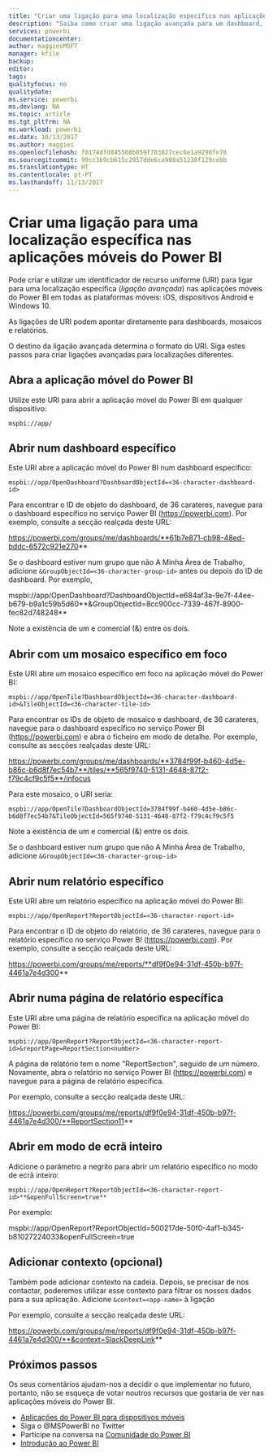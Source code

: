 ```yaml
---
title: "Criar uma ligação para uma localização específica nas aplicações móveis do Power BI"
description: "Saiba como criar uma ligação avançada para um dashboard, mosaico ou relatório específico na aplicação móvel do Power BI com um identificador de recurso uniforme (URI)."
services: powerbi
documentationcenter: 
author: maggiesMSFT
manager: kfile
backup: 
editor: 
tags: 
qualityfocus: no
qualitydate: 
ms.service: powerbi
ms.devlang: NA
ms.topic: article
ms.tgt_pltfrm: NA
ms.workload: powerbi
ms.date: 10/13/2017
ms.author: maggies
ms.openlocfilehash: f0174dfd845508b859f703827cec6e1a9290fe78
ms.sourcegitcommit: 99cc3b9cb615c2957dde6ca908a51238f129cebb
ms.translationtype: HT
ms.contentlocale: pt-PT
ms.lasthandoff: 11/13/2017
---
```

# <a name="create-a-link-to-a-specific-location-in-the-power-bi-mobile-apps"></a>Criar uma ligação para uma localização específica nas aplicações móveis do Power BI
Pode criar e utilizar um identificador de recurso uniforme (URI) para ligar para uma localização específica (*ligação avançada*) nas aplicações móveis do Power BI em todas as plataformas móveis: iOS, dispositivos Android e Windows 10.

As ligações de URI podem apontar diretamente para dashboards, mosaicos e relatórios.

O destino da ligação avançada determina o formato do URI. Siga estes passos para criar ligações avançadas para localizações diferentes. 

## <a name="open-the-power-bi-mobile-app"></a>Abra a aplicação móvel do Power BI
Utilize este URI para abrir a aplicação móvel do Power BI em qualquer dispositivo:

    mspbi://app/


## <a name="open-to-a-specific-dashboard"></a>Abrir num dashboard específico
Este URI abre a aplicação móvel do Power BI num dashboard específico:

    mspbi://app/OpenDashboard?DashboardObjectId=<36-character-dashboard-id>

Para encontrar o ID de objeto do dashboard, de 36 carateres, navegue para o dashboard específico no serviço Power BI (https://powerbi.com). Por exemplo, consulte a secção realçada deste URL:

https://powerbi.com/groups/me/dashboards/**61b7e871-cb98-48ed-bddc-6572c921e270**

Se o dashboard estiver num grupo que não A Minha Área de Trabalho, adicione `&GroupObjectId=<36-character-group-id>` antes ou depois do ID de dashboard. Por exemplo, 

mspbi://app/OpenDashboard?DashboardObjectId=e684af3a-9e7f-44ee-b679-b9a1c59b5d60**&GroupObjectId=8cc900cc-7339-467f-8900-fec82d748248**

Note a existência de um e comercial (&) entre os dois.

## <a name="open-to-a-specific-tile-in-focus"></a>Abrir com um mosaico específico em foco
Este URI abre um mosaico específico em foco na aplicação móvel do Power BI:

    mspbi://app/OpenTile?DashboardObjectId=<36-character-dashboard-id>&TileObjectId=<36-character-tile-id>

Para encontrar os IDs de objeto de mosaico e dashboard, de 36 carateres, navegue para o dashboard específico no serviço Power BI (https://powerbi.com) e abra o ficheiro em modo de detalhe. Por exemplo, consulte as secções realçadas deste URL:

https://powerbi.com/groups/me/dashboards/**3784f99f-b460-4d5e-b86c-b6d8f7ec54b7**/tiles/**565f9740-5131-4648-87f2-f79c4cf9c5f5**/infocus

Para este mosaico, o URI seria:

    mspbi://app/OpenTile?DashboardObjectId=3784f99f-b460-4d5e-b86c-b6d8f7ec54b7&TileObjectId=565f9740-5131-4648-87f2-f79c4cf9c5f5

Note a existência de um e comercial (&) entre os dois.

Se o dashboard estiver num grupo que não A Minha Área de Trabalho, adicione `&GroupObjectId=<36-character-group-id>`

## <a name="open-to-a-specific-report"></a>Abrir num relatório específico
Este URI abre um relatório específico na aplicação móvel do Power BI:

    mspbi://app/OpenReport?ReportObjectId=<36-character-report-id>

Para encontrar o ID de objeto do relatório, de 36 carateres, navegue para o relatório específico no serviço Power BI (https://powerbi.com). Por exemplo, consulte a secção realçada deste URL:

https://powerbi.com/groups/me/reports/**df9f0e94-31df-450b-b97f-4461a7e4d300**

## <a name="open-to-a-specific-report-page"></a>Abrir numa página de relatório específica
Este URI abre uma página de relatório específica na aplicação móvel do Power BI:

    mspbi://app/OpenReport?ReportObjectId=<36-character-report-id>&reportPage=ReportSection<number>

A página de relatório tem o nome "ReportSection", seguido de um número. Novamente, abra o relatório no serviço Power BI (https://powerbi.com) e navegue para a página de relatório específica. 

Por exemplo, consulte a secção realçada deste URL:

https://powerbi.com/groups/me/reports/df9f0e94-31df-450b-b97f-4461a7e4d300/**ReportSection11**

## <a name="open-in-full-screen-mode"></a>Abrir em modo de ecrã inteiro
Adicione o parâmetro a negrito para abrir um relatório específico no modo de ecrã inteiro:

    mspbi://app/OpenReport?ReportObjectId=<36-character-report-id>**&openFullScreen=true**

Por exemplo: 

mspbi://app/OpenReport?ReportObjectId=500217de-50f0-4af1-b345-b81027224033&openFullScreen=true

## <a name="add-context-optional"></a>Adicionar contexto (opcional)
Também pode adicionar contexto na cadeia. Depois, se precisar de nos contactar, poderemos utilizar esse contexto para filtrar os nossos dados para a sua aplicação. Adicione `&context=<app-name>` à ligação

Por exemplo, consulte a secção realçada deste URL: 

https://powerbi.com/groups/me/reports/df9f0e94-31df-450b-b97f-4461a7e4d300/**&context=SlackDeepLink**

## <a name="next-steps"></a>Próximos passos
Os seus comentários ajudam-nos a decidir o que implementar no futuro, portanto, não se esqueça de votar noutros recursos que gostaria de ver nas aplicações móveis do Power BI. 

* [Aplicações do Power BI para dispositivos móveis](mobile-apps-for-mobile-devices.md)
* Siga o @MSPowerBI no Twitter
* Participe na conversa na [Comunidade do Power BI](http://community.powerbi.com/)
* [Introdução ao Power BI](service-get-started.md)

